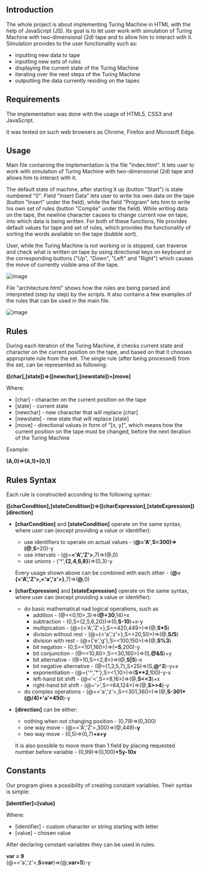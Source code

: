 ## Introduction

The whole project is about implementing Turing Machine in HTML with the help of JavaScript (JS). Its goal is to let user work with simulation of Turing Machine with two-dimensional (2d) tape and to allow him to interact with it. Simulation provides to the user functionality such as:
* inputting new data to tape
* inputting new sets of rules
* displaying the current state of the Turing Machine
* iterating over the next steps of the Turing Machine
* outputting the data currently residing on the tapes

## Requirements

The implementation was done with the usage of HTML5, CSS3 and JavaScript. 

It was tested on such web browsers as Chrome, Firefox and Microsoft Edge. 

## Usage

Main file containing the implementation is the file "index.html". It lets user to work with simulation of Turing Machine with two-dimensional (2d) tape and allows him to interact with it. 

The default state of machine, after starting it up (button "Start") is state numbered "0". Field "Insert Data" lets user to write his own data on the tape (button "Insert" under the field), while the field "Program" lets him to write his own set of rules (button "Compile" under the field). While writing data on the tape, the newline character causes to change current row on tape, into which data is being written. For both of these functions, file provides default values for tape and set of rules, which provides the functionality of sorting the words available on the tape (bubble sort). 

User, while the Turing Machine is not working or is stopped, can traverse and check what is written on tape by using directional keys on keyboard or the corresponding buttons ("Up", "Down", "Left" and "Right") which causes the move of currently visible area of the tape. 

![image](https://user-images.githubusercontent.com/76527849/122673164-884b3e00-d1cf-11eb-9496-4c0cae55e8e2.png)

File "architecture.html" shows how the rules are being parsed and interpreted (step by step) by the scripts. It also contains a few examples of the rules that can be used in the main file.

![image](https://user-images.githubusercontent.com/76527849/122673230-ba5ca000-d1cf-11eb-9e5c-2e8f834c50e0.png)


## Rules

During each iteration of the Turing Machine, it checks current state and character on the current position on the tape, and based on that it chooses appropriate rule from the set. The single rule (after being processed) from the set, can be represented as following:

**([char],[state])=>([newchar],[newstate])+[move]**

Where:
* [char] - character on the current position on the tape
* [state] - current state
* [newchar] - new character that will replace [char]
* [newstate] - new state that will replace [state]
* [move] - directional values in form of "[x, y]", which means how the current position on the tape must be changed, before the next iteration of the Turing Machine
   
Example:

**(A,0)=>(A,1)+[0,1]**

## Rules Syntax
Each rule is constructed according to the following syntax:

**([charCondition],[stateCondition])=>([charExpression],[stateExpression])[direction]**

* **[charCondition]** and **[stateCondition]** operate on the same syntax, where user can (except providing a value or identifier):

   * use identifiers to operate on actual values - (**@='A'**,**S=**300)=>(**@**,**S**+20)-y
   * use intervals - (@=**<'A','Z'>**,7)=>(@,0)
   * use unions - ('*',**{2,4,6,8}**)=>(0,3)-y

   Every usage shown above can be combined with each other - (**@={<'A','Z'>,<'a','z'>}**,7)=>(**@**,0)

* **[charExpression]** and **[stateExpression]** operate on the same syntax, where user can (except providing a value or identifier):

   * do basic mathematical nad logical operations, such as
      * addition - (@=<0,10>,3)=>(**@+30**,14)+x
      * subtraction - (0,S={2,5,6,20})=>(0,**S-10**)+x-y
      * multipication - (@={<'A','Z'>},S=<420,449>)=>(@,**S\*5**)
      * division without rest - (@={<'a','z'>},S=<20,50>)=>(@,**S/5**)
      * division with rest - (@={'e','g'},S=<100,150>)=>(@,**S%3**)
      * bit negation - (0,S=<101,160>)=>(**~S**,200)-y
      * bit conjunction - (@=<10,60>,S=<30,160>)=>(S,**@&S**)+y
      * bit alternative - (@=10,S=<2,8>)=>(@,**S|5**)-x
      * bit negative alternative - (@={1,3,5,7},S=25)=>(S,**@^3**)-y+x
      * exponentiation - (@={'^','*'},S=<1,10>)=>(**S\*\*2**,100)-y-x
      * left-hand bit shift - (@='<',S=<8,16>)=>(@,**S<<3**)+x
      * right-hand bit shift - (@='>',S=<64,124>)=>(@,**S>>4**)-y
   * do complex operations - (@=<'a','z'>,S=<301,360>)=>(@,**S-301\*(@/4)+'a'+450**)-y

* **[direction]** can be either:
   * nothing when not changing position - (0,79)=>(0,300)
   * one way move - (@=<'A','Z'>,300)=>(@,449)**-y**
   * two way move - (0,5)=>(0,7)**+x+y**

   It is also possible to move more than 1 field by placing requested number before variable - (0,99)=>(0,100)**+5y-10x**

## Constants

Our program gives a possibility of creating constant variables. Their syntax is simple:

**[identifier]=[value]**

Where:
* [identifier] - custom character or string starting with letter
* [value] - chosen value

After declaring constant variables they can be used in rules:

**var = 9**
&nbsp;\
(@=<'a','z'>,**S=var**)=>(@,**var+5**)-y

